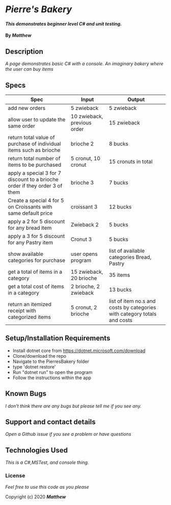 
# _Pierre's Bakery_
#### _This demonstrates beginner level C# and unit testing._

#### By _**Matthew**_

## Description
_A page demonstrates basic C# with a console._
_An imaginary bakery where the user can buy items_
                              
## Specs
| Spec | Input | Output |
|-|-|-|
| add new orders  | 5 zwieback | 5 zwieback  |
| allow user to update the same order | 10 zwieback, previous order | 15 zwieback |
| return total value of purchase of individual items such as brioche | brioche 2  | 8 bucks |
| return total number of items to be purchased  | 5 cronut, 10 cronut | 15 cronuts in total |
| apply a special 3 for 7 discount to a brioche order if they order 3 of them | brioche 3 | 7 bucks |
| Create a special 4 for 5 on Croissants with same default price | croissant 3 | 12 bucks |
| apply a 2 for 5 discount for any bread item  | Zwieback 2 | 5 bucks |
| apply a 3 for 5 discount for any Pastry item | Cronut 3 | 5 bucks |
| show available categories for purchase | user opens program | list of available categories Bread, Pastry |
| get a total of items in a category | 15 zwieback, 20 brioche | 35 items |
| get a total cost of items in a category | 2 brioche, 2 zwieback | 13 bucks |
| return an itemized receipt with categorized items | 5 cronut, 2 brioche | list of item no.s and costs by categories with category totals  and costs  |

## Setup/Installation Requirements
* Install dotnet core from https://dotnet.microsoft.com/download
* Clone/download the repo
* Navigate to the PierresBakery folder
* type 'dotnet restore'
* Run "dotnet run" to open the program
* Follow the instructions within the app
## Known Bugs

_I don't think there are any bugs but please tell me if you see any._

## Support and contact details

_Open a Github issue if you see a problem or have questions_

## Technologies Used

_This is a C#,MSTest, and console thing._

### License

*Feel free to use this code as you please*

Copyright (c) 2020 **_Matthew_**
